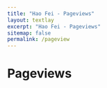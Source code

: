 ```yaml
---
title: "Hao Fei - Pageviews"
layout: textlay
excerpt: "Hao Fei - Pageviews"
sitemap: false
permalink: /pageview
---
```


# Pageviews

<div style="margin-top: 100px"></div>


<script type="text/javascript" id="clustrmaps" src="//clustrmaps.com/map_v2.js?d=HHR0os3rRmH5M4XiHNDaDvtIJdBCADmPgZtg5l8aZEk&cl=ffffff&w=a"></script>


<div style="margin-top: 155px"></div>
